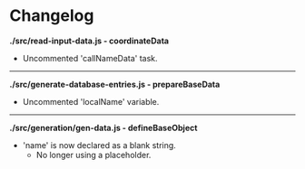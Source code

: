 # Changelog

**./src/read-input-data.js - coordinateData**
* Uncommented 'callNameData' task.

---

**./src/generate-database-entries.js - prepareBaseData**
* Uncommented 'localName' variable.

---

**./src/generation/gen-data.js - defineBaseObject**
* 'name' is now declared as a blank string.
	* No longer using a placeholder.
